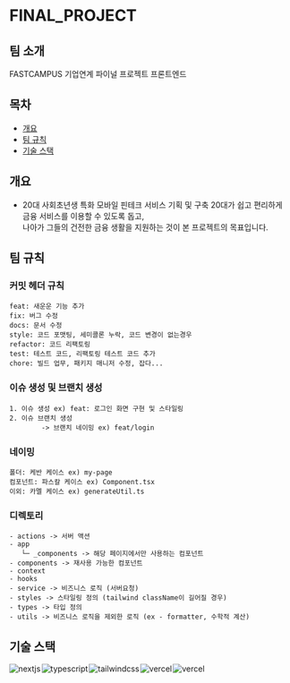# FINAL_PROJECT

## 팀 소개

FASTCAMPUS 기업연계 파이널 프로젝트 프론트엔드

## 목차

- [개요](##개요)
- [팀 규칙](##팀-규칙)
- [기술 스택](##기술-스택)

## 개요

- 20대 사회초년생 특화 모바일 핀테크 서비스 기획 및 구축 20대가 쉽고 편리하게 금융 서비스를 이용할 수 있도록 돕고,  
  나아가 그들의 건전한 금융 생활을 지원하는 것이 본 프로젝트의 목표입니다.

## 팀 규칙

### 커밋 헤더 규칙

```
feat: 새운운 기능 추가
fix: 버그 수정
docs: 문서 수정
style: 코드 포맷팅, 세미콜론 누락, 코드 변경이 없는경우
refactor: 코드 리팩토링
test: 테스트 코드, 리팩토링 테스트 코드 추가
chore: 빌드 업무, 패키지 매니저 수정, 잡다...
```

### 이슈 생성 및 브랜치 생성

```
1. 이슈 생성 ex) feat: 로그인 화면 구현 및 스타일링
2. 이슈 브랜치 생성
		-> 브랜치 네이밍 ex) feat/login
```

### 네이밍

```
폴더: 케반 케이스 ex) my-page
컴포넌트: 파스칼 케이스 ex) Component.tsx
이외: 카멜 케이스 ex) generateUtil.ts
```

### 디렉토리

```
- actions -> 서버 액션
- app
   └─ _components -> 해당 페이지에서만 사용하는 컴포넌트
- components -> 재사용 가능한 컴포넌트
- context
- hooks
- service -> 비즈니스 로직 (서버요청)
- styles -> 스타일링 정의 (tailwind className이 길어질 경우)
- types -> 타입 정의
- utils -> 비즈니스 로직을 제외한 로직 (ex - formatter, 수학적 계산)
```

## 기술 스택

<div style="display:flex; gap:2px">
  <img src="https://img.shields.io/badge/Next-000?style=flat&logo=nextdotjs" alt="nextjs" />
  <img src="https://img.shields.io/badge/TypeScript-3178C6?style=flat&logo=typescript&logoColor=white" alt="typescript" />
<img src="https://img.shields.io/badge/TailwindCss-06B6D4?style=flat&logo=tailwindcss&logoColor=white" alt="tailwindcss" />
<img src="https://img.shields.io/badge/ReactQuery-FF4154?style=flat&logo=ReactQuery&logoColor=white" alt="vercel" />
<img src="https://img.shields.io/badge/Vercel-000?style=flat&logo=Vercel&logoColor=white" alt="vercel" />
</div>
